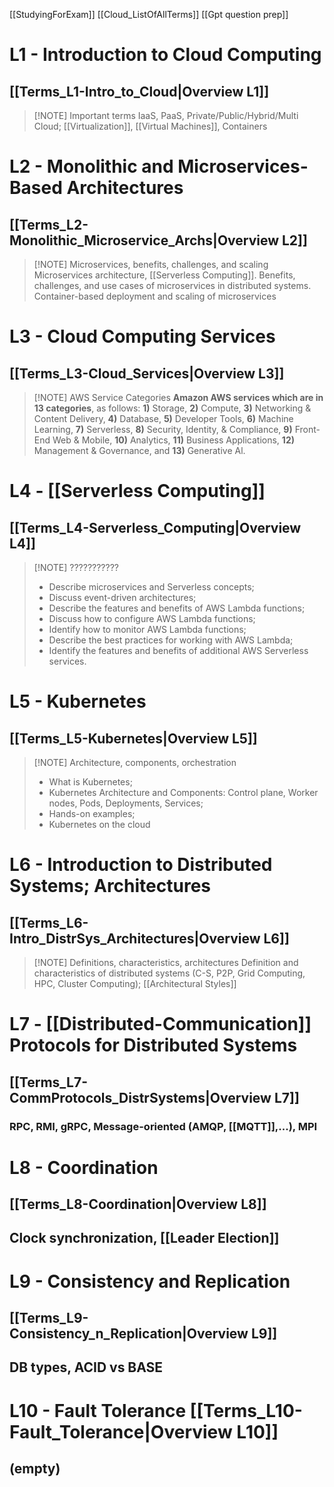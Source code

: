 [[StudyingForExam]]
[[Cloud_ListOfAllTerms]]
[[Gpt question prep]]

# L1 - Introduction to Cloud Computing

## **[[Terms_L1-Intro_to_Cloud|Overview L1]]**

> [!NOTE] Important terms
> IaaS, PaaS, Private/Public/Hybrid/Multi Cloud; [[Virtualization]], [[Virtual Machines]], Containers

# L2 - Monolithic and Microservices-Based Architectures

## **[[Terms_L2-Monolithic_Microservice_Archs|Overview L2]]**

> [!NOTE] Microservices, benefits, challenges, and scaling
> Microservices architecture, [[Serverless Computing]]. Benefits, challenges, and use cases of microservices in distributed systems. Container-based deployment and scaling of microservices

# L3 - Cloud Computing Services

## **[[Terms_L3-Cloud_Services|Overview L3]]**

> [!NOTE] AWS Service Categories
> **Amazon AWS services which are in 13 categories**, as follows: **1)** Storage, **2)** Compute, **3)** Networking & Content Delivery, **4)** Database, **5)** Developer Tools, **6)** Machine Learning, **7)** Serverless, **8)** Security, Identity, & Compliance, **9)** Front-End Web & Mobile, **10)** Analytics, **11)** Business Applications, **12)** Management & Governance, and **13)** Generative Al.

# L4 - [[Serverless Computing]]

## **[[Terms_L4-Serverless_Computing|Overview L4]]**

> [!NOTE] ???????????
>
> - Describe microservices and Serverless concepts;
> - Discuss event-driven architectures;
> - Describe the features and benefits of AWS Lambda functions;
> - Discuss how to configure AWS Lambda functions;
> - Identify how to monitor AWS Lambda functions;
> - Describe the best practices for working with AWS Lambda;
> - Identify the features and benefits of additional AWS Serverless services.

# L5 - Kubernetes

## **[[Terms_L5-Kubernetes|Overview L5]]**

> [!NOTE] Architecture, components, orchestration
>
> - What is Kubernetes;
> - Kubernetes Architecture and Components: Control plane, Worker nodes, Pods, Deployments, Services;
> - Hands-on examples;
> - Kubernetes on the cloud

# L6 - Introduction to Distributed Systems; Architectures

## **[[Terms_L6-Intro_DistrSys_Architectures|Overview L6]]**

> [!NOTE] Definitions, characteristics, architectures
> Definition and characteristics of distributed systems (C-S, P2P, Grid Computing, HPC, Cluster Computing);
> [[Architectural Styles]]
>
# L7 - [[Distributed-Communication]] Protocols for Distributed Systems

## **[[Terms_L7-CommProtocols_DistrSystems|Overview L7]]**

### RPC, RMI, gRPC, Message-oriented (AMQP, [[MQTT]],...), MPI

# L8 - Coordination

## **[[Terms_L8-Coordination|Overview L8]]**

## Clock synchronization, [[Leader Election]]

# L9 - Consistency and Replication

## **[[Terms_L9-Consistency_n_Replication|Overview L9]]**

## DB types, ACID vs BASE

# L10 - Fault Tolerance [[Terms_L10-Fault_Tolerance|Overview L10]]

## (empty)

